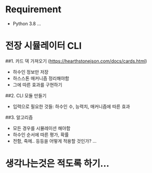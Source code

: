 # Requirement
  - Python 3.8
  ...

# 전장 시뮬레이터 CLI
##1. 카드 덱 가져오기 (https://hearthstonejson.com/docs/cards.html)
  - 하수인 정보만 저장
  - 하스스톤 매커니즘 정리해야함
  - 그에 따른 효과를 구현하기
  
##2. CLI 모듈 만들기
  - 입력으로 필요한 것들: 하수인 수, 능력치, 매커니즘에 따른 효과
  
##3. 알고리즘
  - 모든 경우를 시뮬레이션 해야함
  - 하수인 순서에 따른 평가, 확률 
  - 전함, 죽메.. 등등을 어떻게 적용할 것인가?
  ...
  
  
# 생각나는것은 적도록 하기...
